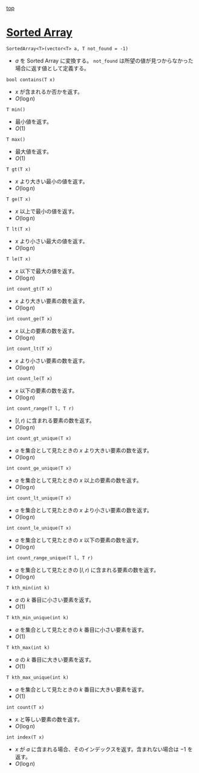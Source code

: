 [top](../README.md)

# [Sorted Array](./sorted_array.hpp)

`SortedArray<T>(vector<T> a, T not_found = -1)`
- $a$ を Sorted Array に変換する。 `not_found` は所望の値が見つからなかった場合に返す値として定義する。

`bool contains(T x)`
- $x$ が含まれるか否かを返す。
- $O(\log n)$

`T min()`
- 最小値を返す。
- $O(1)$

`T max()`
- 最大値を返す。
- $O(1)$

`T gt(T x)`
- $x$ より大きい最小の値を返す。
- $O(\log n)$

`T ge(T x)`
- $x$ 以上で最小の値を返す。
- $O(\log n)$

`T lt(T x)`
- $x$ より小さい最大の値を返す。
- $O(\log n)$

`T le(T x)`
- $x$ 以下で最大の値を返す。
- $O(\log n)$

`int count_gt(T x)`
- $x$ より大きい要素の数を返す。
- $O(\log n)$

`int count_ge(T x)`
- $x$ 以上の要素の数を返す。
- $O(\log n)$

`int count_lt(T x)`
- $x$ より小さい要素の数を返す。
- $O(\log n)$

`int count_le(T x)`
- $x$ 以下の要素の数を返す。
- $O(\log n)$
  
`int count_range(T l, T r)`
- $[l, r)$ に含まれる要素の数を返す。
- $O(\log n)$

`int count_gt_unique(T x)`
- $a$ を集合として見たときの $x$ より大きい要素の数を返す。 
- $O(\log n)$

`int count_ge_unique(T x)`
- $a$ を集合として見たときの $x$ 以上の要素の数を返す。
- $O(\log n)$

`int count_lt_unique(T x)`
- $a$ を集合として見たときの $x$ より小さい要素の数を返す。
- $O(\log n)$

`int count_le_unique(T x)`
- $a$ を集合として見たときの $x$ 以下の要素の数を返す。
- $O(\log n)$

`int count_range_unique(T l, T r)`
- $a$ を集合として見たときの $[l, r)$ に含まれる要素の数を返す。
- $O(\log n)$

`T kth_min(int k)`
- $a$ の $k$ 番目に小さい要素を返す。
- $O(1)$

`T kth_min_unique(int k)`
- $a$ を集合として見たときの $k$ 番目に小さい要素を返す。
- $O(1)$

`T kth_max(int k)`
- $a$ の $k$ 番目に大きい要素を返す。
- $O(1)$

`T kth_max_unique(int k)`
- $a$ を集合として見たときの $k$ 番目に大きい要素を返す。
- $O(1)$

`int count(T x)`
- $x$ と等しい要素の数を返す。
- $O(\log n)$

`int index(T x)`
- $x$ が $a$ に含まれる場合、そのインデックスを返す。含まれない場合は $-1$ を返す。
- $O(\log n)$